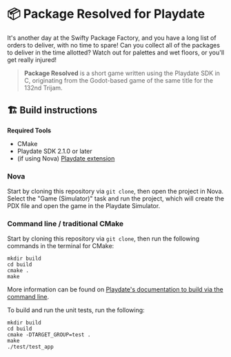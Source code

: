 # 📦 Package Resolved for Playdate

It's another day at the Swifty Package Factory, and you have a long list
of orders to deliver, with no time to spare! Can you collect all of the
packages to deliver in the time allotted? Watch out for palettes and wet
floors, or you'll get really injured!

> **Package Resolved** is a short game written using the Playdate SDK in
> C, originating from the Godot-based game of the same title for the 132nd
> Trijam.

## 🏗️ Build instructions

**Required Tools**
- CMake
- Playdate SDK 2.1.0 or later
- (if using Nova) [Playdate extension][nova-ext]

[nova-ext]: nova://extension/?id=com.panic.Playdate&name=Playdate

### Nova

Start by cloning this repository via `git clone`, then open the project in
Nova. Select the "Game (Simulator)" task and run the project, which will
create the PDX file and open the game in the Playdate Simulator.

### Command line / traditional CMake

Start by cloning this repository via `git clone`, then run the following
commands in the terminal for CMake:

```
mkdir build
cd build
cmake .
make
```

More information can be found on [Playdate's documentation to build via the command line][pdbuild].

[pdbuild]: https://sdk.play.date/inside-playdate-with-c/#_cmake

To build and run the unit tests, run the following:

```
mkdir build
cd build
cmake -DTARGET_GROUP=test .
make
./test/test_app
```